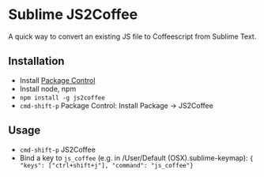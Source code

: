 # Sublime JS2Coffee
A quick way to convert an existing JS file to Coffeescript from Sublime Text.


## Installation

* Install [Package Control](http://wbond.net/sublime_packages/package_control)
* Install node, npm
* `npm install -g js2coffee`
* `cmd-shift-p` Package Control: Install Package -> JS2Coffee


## Usage

* `cmd-shift-p` JS2Coffee
* Bind a key to `js_coffee` (e.g. in <Packages>/User/Default (OSX).sublime-keymap):
`{ "keys": ["ctrl+shift+j"], "command": "js_coffee"}`